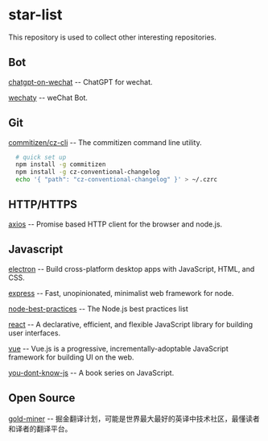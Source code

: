 # star-list

This repository is used to collect other interesting repositories.

## Bot

[chatgpt-on-wechat](https://github.com/zhayujie/chatgpt-on-wechat) -- ChatGPT for wechat.

[wechaty](https://github.com/wechaty/wechaty) -- weChat Bot.

## Git

[commitizen/cz-cli](https://github.com/commitizen/cz-cli) -- The commitizen command line utility.

```bash
  # quick set up
  npm install -g commitizen
  npm install -g cz-conventional-changelog
  echo '{ "path": "cz-conventional-changelog" }' > ~/.czrc
```

## HTTP/HTTPS

[axios](https://github.com/axios/axios) -- Promise based HTTP client for the browser and node.js.

## Javascript

[electron](https://github.com/electron/electron) -- Build cross-platform desktop apps with JavaScript, HTML, and CSS.

[express](https://github.com/expressjs/express) -- Fast, unopinionated, minimalist web framework for node.

[node-best-practices](https://github.com/goldbergyoni/nodebestpractices) -- The Node.js best practices list

[react](https://github.com/facebook/react) -- A declarative, efficient, and flexible JavaScript library for building user interfaces.

[vue](https://github.com/vuejs/vue) -- Vue.js is a progressive, incrementally-adoptable JavaScript framework for building UI on the web.

[you-dont-know-js](https://github.com/getify/You-Dont-Know-JS) -- A book series on JavaScript.

## Open Source

[gold-miner](https://github.com/xitu/gold-miner) -- 掘金翻译计划，可能是世界最大最好的英译中技术社区，最懂读者和译者的翻译平台。
